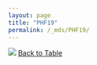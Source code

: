 ```yaml
---
layout: page
title: "PHF19"
permalink: /_mds/PHF19/
---
```


![](../../alns_9.28.22/aln_5HSAA079608_0.992.png?raw=true
)
[Back to Table](../../display)
